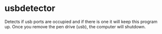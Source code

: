 # usbdetector
Detects if usb ports are occupied and if there is one it will keep this program up. Once you remove the pen drive (usb), the computer will shutdown.
